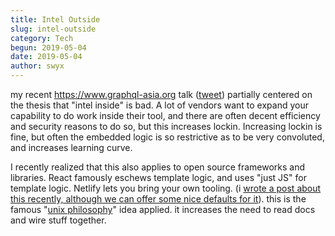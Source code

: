 ```yaml
---
title: Intel Outside
slug: intel-outside
category: Tech
begun: 2019-05-04
date: 2019-05-04
author: swyx
---
```


my recent https://www.graphql-asia.org talk ([tweet](https://mobile.twitter.com/swyx/status/1118540249305681922)) partially centered on the thesis that "intel inside" is bad. A lot of vendors want to expand your capability to do work inside their tool, and there are often decent efficiency and security reasons to do so, but this increases lockin. Increasing lockin is fine, but often the embedded logic is so restrictive as to be very convoluted, and increases learning curve.

I recently realized that this also applies to open source frameworks and libraries. React famously eschews template logic, and uses "just JS" for template logic. Netlify lets you bring your own tooling. (i [wrote a post about this recently, although we can offer some nice defaults for it](https://www.netlify.com/blog/2019/04/24/zero-config-yet-technology-agnostic-how-netlify-dev-detectors-work/)). this is the famous "[unix philosophy](https://en.wikipedia.org/wiki/Unix_philosophy)" idea applied. it increases the need to read docs and wire stuff together.
